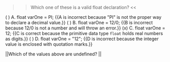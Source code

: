 >>Which one of these is a valid float declaration? <<

( ) A. float varOne = PI; {{A is incorrect because "PI" is not the proper way to declare a decimal value.}}
( ) B. float varOne = 12/0; {{B is incorrect because 12/0 is not a number and will throw an error.}}
(x) C. float varOne = 12; {{C is correct because the primitive data type <code>float</code> holds real numbers as digits.}}
( ) D. float varOne = "12"; {{D is incorrect because the integer value is enclosed with quotation marks.}}

||Which of the values above are undefined? ||
